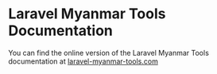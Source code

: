 # Laravel Myanmar Tools Documentation

You can find the online version of the Laravel Myanmar Tools documentation at [laravel-myanmar-tools.com](https://www.laravel-myanmar-tools.com/#/)
